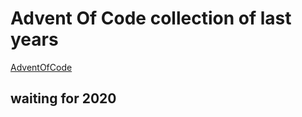 # Advent Of Code collection of last years

[AdventOfCode](https://adventofcode.com/)

## waiting for 2020
